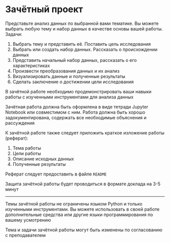 # Зачётный проект

Представьте анализ данных по выбранной вами тематике. Вы можете выбрать любую тему и набор данных в качестве основы вашей работы. Задачи:

1. Выбрать тему и представить её. Поставить цель исследования
2. Выбрать или создать набор данных. Рассказать о происхождении данных
3. Представить начальный набор данных, рассказать о его характеристиках
4. Произвести преобразования данных и их анализ
5. Визуализировать данные и полученные результаты
6. Сделать заключение о достижении цели исследования

В зачётной работе необходимо продемонстрировать ваши навыки работы с изученными инструментами для анализа данных

Зачётная работа должна быть оформлена в виде тетради Jupyter Notebook или совместимом с ним. Работа должна быть хорошо задокументирована, содержать все необходимые объяснения и рассуждения

К зачётной работе также следует приложить краткое изложение работы (реферат):

1. Тема работы
2. Цели работы
3. Описание исходных данных
4. Полученные результаты

Реферат следует предоставить в файле `README`

Защита зачётной работы будет проводиться в формате доклада на 3-5 минут

---

Темы зачётной работы не ограничены языком Python и только изученными инструментами. Вы можете использовать в своей работе дополнительные средства или другие языки программирования по вашему усмотрению

Тема и задачи зачётной работы могут быть изменены по согласованию с преподавателем
